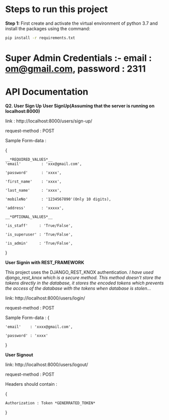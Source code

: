 # Steps to run this project

__Step 1:__
First create and activate the virtual environment of python 3.7 and install the packages using the command:
```bash
pip install -r requirements.txt
```
# Super Admin Credentials :- email : om@gmail.com, password : 2311

# API Documentation

__Q2. User Sign Up__
__User SignUp(Assuming that the server is running on localhost:8000)__


link : http://localhost:8000/users/sign-up/

request-method : POST 

Sample Form-data :

{

    __*REQUIRED_VALUES*__
    'email'         : 'xxx@gmail.com',
    
    'password'      : 'xxxx',
    
    'first_name'    : 'xxxx',
    
    'last_name'     : 'xxxx',
    
    'mobileNo'      : '1234567890'(Only 10 digits),
    
    'address'       : 'xxxxx',
    
    __*OPTIONAL_VALUES*__
    
    'is_staff'     : 'True/False',
    
    'is_superuser' : 'True/False',
    
    'is_admin'     : 'True/False',
    
}


__User Signin with REST_FRAMEWORK__

This project uses the DJANGO_REST_KNOX authentication.
*I have used django_rest_knox which is a secure method. This method doesn't store the tokens directly in the database, it stores the encoded tokens which prevents the access of the database with the tokens when database is stolen...*

link: http://localhost:8000/users/login/

request-method : POST

Sample Form-data :
{

    'email'    : 'xxxx@gmail.com',
    
    'password' : 'xxxx'
    
}


__User Signout__

link: http://localhost:8000/users/logout/

request-method : POST

Headers should contain :

{

    Authorization : Token *GENERRATED_TOKEN*
}
